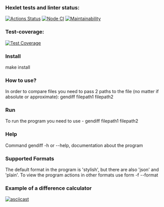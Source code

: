 ### Hexlet tests and linter status:
[![Actions Status](https://github.com/AndreyPiganov/frontend-project-46/workflows/hexlet-check/badge.svg)](https://github.com/AndreyPiganov/frontend-project-46/actions)
[![Node CI](https://github.com/AndreyPiganov/frontend-project-46/actions/workflows/node.js.yml/badge.svg)](https://github.com/AndreyPiganov/frontend-project-46/actions/workflows/node.js.yml)
[![Maintainability](https://api.codeclimate.com/v1/badges/6c8f6342d116e11062bd/maintainability)](https://codeclimate.com/github/AndreyPiganov/frontend-project-47/maintainability)
### Test-coverage:
[![Test Coverage](https://api.codeclimate.com/v1/badges/6c8f6342d116e11062bd/test_coverage)](https://codeclimate.com/github/AndreyPiganov/frontend-project-47/test_coverage)
### Install
make install
### How to use?
In order to compare files you need to pass 2 paths to the file (no matter if absolute or approximate): gendiff filepath1 filepath2
### Run
To run the program you need to use - gendiff filepath1 filepath2
### Help
Command gendiff -h or --help, documentation about the program
### Supported Formats
The default format in the program is 'stylish', but there are also 'json' and 'plain'. To view the program actions in other formats use form -f --format
### Example of a difference calculator
[![asciicast](https://asciinema.org/a/ep4rx1eTperAFmzetYk0DFx55.svg)](https://asciinema.org/a/ep4rx1eTperAFmzetYk0DFx55)
